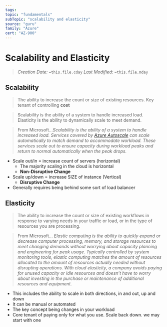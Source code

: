 ```yaml
---
tags:
topic: "fundamentals"
subTopic: "scalability and elasticity"
source: "guru"
family: "Azure"
cert: "AZ-900"
---
```

# Scalability and Elasticity
> *Creation Date:* `=this.file.cday`
> *Last Modified:* `=this.file.mday`

## Scalability

> The ability to increase the count or size of existing resources.
> Key tenant of controlling **cost**

> Scalability is the ability of a system to handle increased load. Elasticity is the ability to dynamically scale to meet demand.

> From Microsoft...*Scalability is the ability of a system to handle increased load. Services covered by [Azure Autoscale](https://azure.microsoft.com/features/autoscale) can scale automatically to match demand to accommodate workload. These services scale out to ensure capacity during workload peaks and return to normal automatically when the peak drops.*

- Scale out/in = increase count of servers (horizontal)
	- The majority scaling in the cloud is horizontal
	- **Non-Disruptive Change**
- Scale up/down = increase SIZE of instance (Vertical)
	- **Disruptive Change**
- Generally requires being behind some sort of load balancer

## Elasticity

> The ability to increase the count or size of existing workflows in response to varying needs in your traffic or load, or in the type of resources you are processing.

> From Microsoft...  *Elastic computing is the ability to quickly expand or decrease computer processing, memory, and storage resources to meet changing demands without worrying about capacity planning and engineering for peak usage. Typically controlled by system monitoring tools, elastic computing matches the amount of resources allocated to the amount of resources actually needed without disrupting operations. With cloud elasticity, a company avoids paying for unused capacity or idle resources and doesn’t have to worry about investing in the purchase or maintenance of additional resources and equipment.*

- This includes the ability to scale in both directions, in and out, up and down
- It can be manual or automated
- The key concept being changes in your workload
- Core tenant of paying only for what you use. Scale back down. we may start with one 